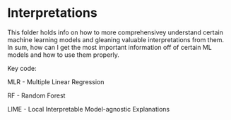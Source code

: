 # Interpretations

This folder holds info on how to more comprehensivey understand certain machine learning models and gleaning valuable interpretations from them.
In sum, how can I get the most important information off of certain ML models and how to use them properly.

Key code:

MLR - Multiple Linear Regression

RF - Random Forest

LIME - Local Interpretable Model-agnostic Explanations
